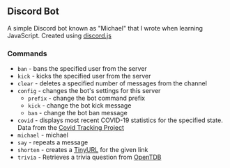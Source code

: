 ## Discord Bot

A simple Discord bot known as "Michael" that I wrote when learning JavaScript. Created using [discord.js](https://discord.js.org/#/)

### Commands
* `ban` - bans the specified user from the server
* `kick` - kicks the specified user from the server
* `clear` - deletes a specified number of messages from the channel
* `config` - changes the bot's settings for this server
    * `prefix` - change the bot command prefix
    * `kick` - change the bot kick message
    * `ban` - change the bot ban message
* `covid` - displays most recent COVID-19 statistics for the specified state. Data from the [Covid Tracking Project](https://covidtracking.com/)
* `michael` - michael
* `say` - repeats a message
* `shorten` - creates a [TinyURL](https://tinyurl.com/) for the given link
* `trivia` - Retrieves a trivia question from [OpenTDB](https://opentdb.com/)